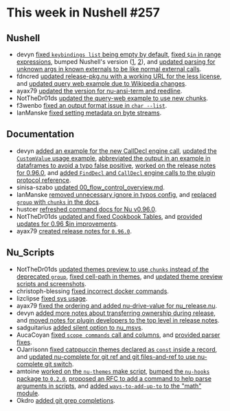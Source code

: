 # This week in Nushell #257

## Nushell

- devyn [fixed `keybindings list` being empty by default](https://github.com/nushell/nushell/pull/13456), [fixed `$in` in range expressions](https://github.com/nushell/nushell/pull/13447), bumped Nushell's version ([1](https://github.com/nushell/nushell/pull/13439), [2](https://github.com/nushell/nushell/pull/13433)), and [updated parsing for unknown args in known externals to be like normal external calls](https://github.com/nushell/nushell/pull/13414).
- fdncred [updated release-pkg.nu with a working URL for the less license](https://github.com/nushell/nushell/pull/13451), and [updated query web example due to Wikipedia changes](https://github.com/nushell/nushell/pull/13421).
- ayax79 [updated the version for nu-ansi-term and reedline](https://github.com/nushell/nushell/pull/13432).
- NotTheDr01ds [updated the query-web example to use new chunks](https://github.com/nushell/nushell/pull/13429).
- f3wenbo [fixed an output format issue in `char --list`](https://github.com/nushell/nushell/pull/13417).
- IanManske [fixed setting metadata on byte streams](https://github.com/nushell/nushell/pull/13416).

## Documentation

- devyn [added an example for the new CallDecl engine call](https://github.com/nushell/nushell.github.io/pull/1484), [updated the `CustomValue` usage example](https://github.com/nushell/nushell.github.io/pull/1483), [abbreviated the output in an example in dataframes to avoid a typo false positive](https://github.com/nushell/nushell.github.io/pull/1475), [worked on the release notes for 0.96.0](https://github.com/nushell/nushell.github.io/pull/1474), and [added `FindDecl` and `CallDecl` engine calls to the plugin protocol reference](https://github.com/nushell/nushell.github.io/pull/1473).
- sinisa-szabo [updated 00_flow_control_overview.md](https://github.com/nushell/nushell.github.io/pull/1482).
- IanManske [removed unnecessary ignore in typos config](https://github.com/nushell/nushell.github.io/pull/1481), and [replaced `group` with `chunks` in the docs](https://github.com/nushell/nushell.github.io/pull/1470).
- hustcer [refreshed command docs for Nu v0.96.0](https://github.com/nushell/nushell.github.io/pull/1480).
- NotTheDr01ds [updated and fixed Cookbook Tables](https://github.com/nushell/nushell.github.io/pull/1478), and [provided updates for 0.96 $in improvements](https://github.com/nushell/nushell.github.io/pull/1476).
- ayax79 [created release notes for `0.96.0`](https://github.com/nushell/nushell.github.io/pull/1457).

## Nu_Scripts

- NotTheDr01ds [updated themes preview to use `chunks` instead of the deprecated `group`](https://github.com/nushell/nu_scripts/pull/918), [fixed cell-path in themes](https://github.com/nushell/nu_scripts/pull/911), and [updated theme preview scripts and screenshots](https://github.com/nushell/nu_scripts/pull/909).
- christoph-blessing [fixed incorrect docker commands](https://github.com/nushell/nu_scripts/pull/917).
- lizclipse [fixed sys usage](https://github.com/nushell/nu_scripts/pull/916).
- ayax79 [fixed the ordering and added nu-drive-value for nu_release.nu](https://github.com/nushell/nu_scripts/pull/915).
- devyn [added more notes about transferring ownership during release](https://github.com/nushell/nu_scripts/pull/914), and [moved notes for plugin developers to the top level in release notes](https://github.com/nushell/nu_scripts/pull/913).
- sadguitarius [added silent option to nu_msvs](https://github.com/nushell/nu_scripts/pull/910).
- AucaCoyan [fixed `scope commands` call and columns](https://github.com/nushell/nu_scripts/pull/908), and [provided parser fixes](https://github.com/nushell/nu_scripts/pull/801).
- OJarrisonn [fixed catppuccin themes declared as `const` inside a record](https://github.com/nushell/nu_scripts/pull/907), and [updated nu-complete for git ref and git files-and-ref to use nu-complete git switch](https://github.com/nushell/nu_scripts/pull/906).
- amtoine [worked on the `nu-themes` make script](https://github.com/nushell/nu_scripts/pull/905), [bumped the `nu-hooks` package to `0.2.0`](https://github.com/nushell/nu_scripts/pull/901), [proposed an RFC to add a command to help parse arguments in scripts](https://github.com/nushell/nu_scripts/pull/875), and [added `ways-to-add-up-to` to the "math" module](https://github.com/nushell/nu_scripts/pull/874).
- Okdro [added git grep completions](https://github.com/nushell/nu_scripts/pull/898).

